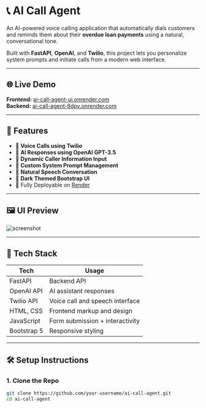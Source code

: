 # 📞 AI Call Agent

An AI-powered voice calling application that automatically dials customers and reminds them about their **overdue loan payments** using a natural, conversational tone.

Built with **FastAPI**, **OpenAI**, and **Twilio**, this project lets you personalize system prompts and initiate calls from a modern web interface.

---

## 🌐 Live Demo

**Frontend:** [ai-call-agent-ui.onrender.com](https://ai-call-agent-ui.onrender.com)  
**Backend:** [ai-call-agent-8dpv.onrender.com](https://ai-call-agent-8dpv.onrender.com)

---

## 🚀 Features

- 🎤 **Voice Calls using Twilio**
- 🧠 **AI Responses using OpenAI GPT-3.5**
- 📇 **Dynamic Caller Information Input**
- 📝 **Custom System Prompt Management**
- 💬 **Natural Speech Conversation**
- 🌙 **Dark Themed Bootstrap UI**
- 📄 Fully Deployable on [Render](https://render.com/)

---

## 🖼️ UI Preview

![screenshot](https://github.com/MananPanchal007/AI-Voice-Call-Agent/assets/preview.png)

---

## 🧱 Tech Stack

| Tech          | Usage                           |
|---------------|----------------------------------|
| FastAPI       | Backend API                     |
| OpenAI API    | AI assistant responses          |
| Twilio API    | Voice call and speech interface |
| HTML, CSS     | Frontend markup and design      |
| JavaScript    | Form submission + interactivity |
| Bootstrap 5   | Responsive styling              |

---

## 🛠️ Setup Instructions

### 1. Clone the Repo

```bash
git clone https://github.com/your-username/ai-call-agent.git
cd ai-call-agent
